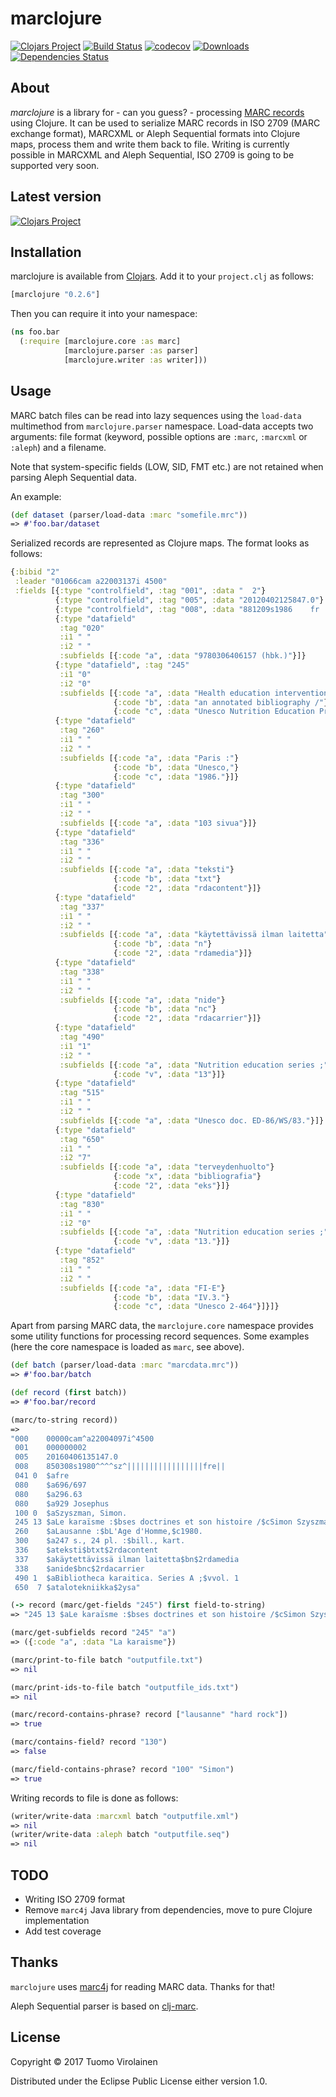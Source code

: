 # marclojure

[![Clojars Project](https://img.shields.io/clojars/v/marclojure.svg)](https://clojars.org/marclojure)
[![Build Status](https://travis-ci.org/tvirolai/marclojure.svg?branch=master)](https://travis-ci.org/tvirolai/marclojure)
[![codecov](https://codecov.io/gh/tvirolai/marclojure/branch/master/graph/badge.svg)](https://codecov.io/gh/tvirolai/marclojure)
[![Downloads](https://jarkeeper.com/tvirolai/marclojure/downloads.svg)](https://jarkeeper.com/tvirolai/marclojure)
[![Dependencies Status](https://jarkeeper.com/tvirolai/marclojure/status.png)](https://jarkeeper.com/tvirolai/marclojure)

## About

*marclojure* is a library for - can you guess? - processing [MARC records](https://en.wikipedia.org/wiki/MARC_standards) using Clojure. It can be used to serialize MARC records in ISO 2709 (MARC exchange format), MARCXML or Aleph Sequential formats into Clojure maps, process them and write them back to file. Writing is currently possible in MARCXML and Aleph Sequential, ISO 2709 is going to be supported very soon.

## Latest version

[![Clojars Project](http://clojars.org/marclojure/latest-version.svg)](http://clojars.org/marclojure)

## Installation

marclojure is available from [Clojars](https://clojars.org/marclojure). Add it to your `project.clj` as follows:

```clojure
[marclojure "0.2.6"]
```

Then you can require it into your namespace:

```clojure
(ns foo.bar
  (:require [marclojure.core :as marc]
            [marclojure.parser :as parser]
            [marclojure.writer :as writer]))
```

## Usage

MARC batch files can be read into lazy sequences using the `load-data` multimethod from `marclojure.parser` namespace.
Load-data accepts two arguments: file format (keyword, possible options are `:marc`, `:marcxml` or `:aleph`) and a filename.

Note that system-specific fields (LOW, SID, FMT etc.) are not retained when parsing Aleph Sequential data.

An example:

```clojure
(def dataset (parser/load-data :marc "somefile.mrc"))
=> #'foo.bar/dataset
```

Serialized records are represented as Clojure maps. The format looks as follows:

```clojure
{:bibid "2"
 :leader "01066cam a22003137i 4500"
 :fields [{:type "controlfield", :tag "001", :data "  2"}
          {:type "controlfield", :tag "005", :data "20120402125847.0"}
          {:type "controlfield", :tag "008", :data "881209s1986    fr ||||||b   |||||||eng||"}
          {:type "datafield"
           :tag "020"
           :i1 " "
           :i2 " "
           :subfields [{:code "a", :data "9780306406157 (hbk.)"}]}
          {:type "datafield", :tag "245"
           :i1 "0"
           :i2 "0"
           :subfields [{:code "a", :data "Health education intervention :"}
                       {:code "b", :data "an annotated bibliography /"}
                       {:code "c", :data "Unesco Nutrition Education Programme ; Division of Science, Technical and Environmental Education, Unesco."}]}
          {:type "datafield"
           :tag "260"
           :i1 " "
           :i2 " "
           :subfields [{:code "a", :data "Paris :"}
                       {:code "b", :data "Unesco,"}
                       {:code "c", :data "1986."}]}
          {:type "datafield"
           :tag "300"
           :i1 " "
           :i2 " "
           :subfields [{:code "a", :data "103 sivua"}]}
          {:type "datafield"
           :tag "336"
           :i1 " "
           :i2 " "
           :subfields [{:code "a", :data "teksti"}
                       {:code "b", :data "txt"}
                       {:code "2", :data "rdacontent"}]}
          {:type "datafield"
           :tag "337"
           :i1 " "
           :i2 " "
           :subfields [{:code "a", :data "käytettävissä ilman laitetta"}
                       {:code "b", :data "n"}
                       {:code "2", :data "rdamedia"}]}
          {:type "datafield"
           :tag "338"
           :i1 " "
           :i2 " "
           :subfields [{:code "a", :data "nide"}
                       {:code "b", :data "nc"}
                       {:code "2", :data "rdacarrier"}]}
          {:type "datafield"
           :tag "490"
           :i1 "1"
           :i2 " "
           :subfields [{:code "a", :data "Nutrition education series ;"}
                       {:code "v", :data "13"}]}
          {:type "datafield"
           :tag "515"
           :i1 " "
           :i2 " "
           :subfields [{:code "a", :data "Unesco doc. ED-86/WS/83."}]}
          {:type "datafield"
           :tag "650"
           :i1 " "
           :i2 "7"
           :subfields [{:code "a", :data "terveydenhuolto"}
                       {:code "x", :data "bibliografia"}
                       {:code "2", :data "eks"}]}
          {:type "datafield"
           :tag "830"
           :i1 " "
           :i2 "0"
           :subfields [{:code "a", :data "Nutrition education series ;"}
                       {:code "v", :data "13."}]}
          {:type "datafield"
           :tag "852"
           :i1 " "
           :i2 " "
           :subfields [{:code "a", :data "FI-E"}
                       {:code "b", :data "IV.3."}
                       {:code "c", :data "Unesco 2-464"}]}]}
```

Apart from parsing MARC data, the `marclojure.core` namespace provides some utility functions
for processing record sequences. Some examples (here the core namespace is loaded as `marc`, see above).

```clojure
(def batch (parser/load-data :marc "marcdata.mrc"))
=> #'foo.bar/batch
```

```clojure
(def record (first batch))
=> #'foo.bar/record
```

```clojure
(marc/to-string record))
=>
"000    00000cam^a22004097i^4500
 001    000000002
 005    20160406135147.0
 008    850308s1980^^^^sz^|||||||||||||||||fre||
 041 0  $afre
 080    $a696/697
 080    $a296.63
 080    $a929 Josephus
 100 0  $aSzyszman, Simon.
 245 13 $aLe karaïsme :$bses doctrines et son histoire /$cSimon Szyszman.
 260    $aLausanne :$bL'Age d'Homme,$c1980.
 300    $a247 s., 24 pl. :$bill., kart.
 336    $ateksti$btxt$2rdacontent
 337    $akäytettävissä ilman laitetta$bn$2rdamedia
 338    $anide$bnc$2rdacarrier
 490 1  $aBibliotheca karaitica. Series A ;$vvol. 1
 650  7 $atalotekniikka$2ysa"
```

```clojure
(-> record (marc/get-fields "245") first field-to-string)
=> "245 13 $aLe karaïsme :$bses doctrines et son histoire /$cSimon Szyszman."
```

```clojure
(marc/get-subfields record "245" "a")
=> ({:code "a", :data "La karaisme"})
```

```clojure
(marc/print-to-file batch "outputfile.txt")
=> nil
```

```clojure
(marc/print-ids-to-file batch "outputfile_ids.txt")
=> nil
```

```clojure
(marc/record-contains-phrase? record ["lausanne" "hard rock"])
=> true
```

```clojure
(marc/contains-field? record "130")
=> false
```

```clojure
(marc/field-contains-phrase? record "100" "Simon")
=> true

```

Writing records to file is done as follows:

```clojure
(writer/write-data :marcxml batch "outputfile.xml")
=> nil
(writer/write-data :aleph batch "outputfile.seq")
=> nil
```

## TODO

* Writing ISO 2709 format
* Remove `marc4j` Java library from dependencies, move to pure Clojure implementation
* Add test coverage

## Thanks

`marclojure` uses [marc4j](https://github.com/marc4j/marc4j) for reading MARC data. Thanks for that!

Aleph Sequential parser is based on [clj-marc](https://github.com/phochste/clj-marc).

## License

Copyright © 2017 Tuomo Virolainen

Distributed under the Eclipse Public License either version 1.0.
